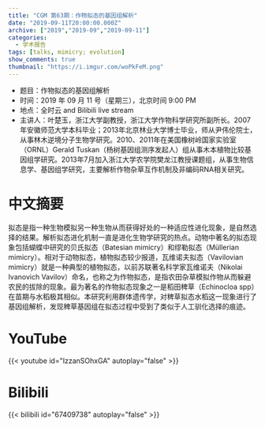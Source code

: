 ```yaml
---
title: "CGM 第63期：作物拟态的基因组解析"
date: "2019-09-11T20:00:00.000Z"
archive: ["2019","2019-09","2019-09-11"]
categories:
  - 学术报告
tags: [talks, mimicry; evolution]
show_comments: true
thumbnail: "https://i.imgur.com/woPkFeM.png"
---
```




- 题目：作物拟态的基因组解析
- 时间：2019 年 09 月 11 号（星期三），北京时间 9:00 PM
- 地点：全时云 and Bilibili live stream
- 主讲人：叶楚玉，浙江大学副教授，浙江大学作物科学研究所副所长。2007年安徽师范大学本科毕业；2013年北京林业大学博士毕业，师从尹伟伦院士，从事林木逆境分子生物学研究。2010、2011年在美国橡树岭国家实验室（ORNL）Gerald Tuskan（杨树基因组测序发起人）组从事木本植物比较基因组学研究。2013年7月加入浙江大学农学院樊龙江教授课题组，从事生物信息学、基因组学研究，主要解析作物杂草互作机制及非编码RNA相关研究。



# 中文摘要

拟态是指一种生物模拟另一种生物从而获得好处的一种适应性进化现象，是自然选择的结果。解析拟态进化机制一直是进化生物学研究的热点。动物中著名的拟态现象包括蝴蝶中研究的贝氏拟态（Batesian mimicry）和缪勒拟态（Müllerian mimicry）。相对于动物拟态，植物拟态较少报道，瓦维诺夫拟态（Vavilovian mimicry）就是一种典型的植物拟态，以前苏联著名科学家瓦维诺夫（Nikolai Ivanovich Vavilov）命名，也称之为作物拟态，是指农田杂草模拟作物从而躲避农民的拔除的现象。最为著名的作物拟态现象之一是稻田稗草（Echinocloa spp）在苗期与水稻极其相似。本研究利用群体遗传学，对稗草拟态水稻这一现象进行了基因组解析，发现稗草基因组在拟态过程中受到了类似于人工驯化选择的痕迹。

# YouTube

{{< youtube id="IzzanSOhxGA" autoplay="false" >}}

# Bilibili

{{< bilibili id="67409738" autoplay="false" >}}

